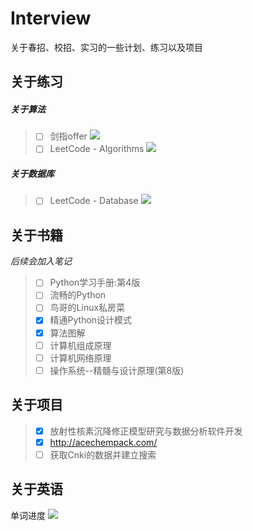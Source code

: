 # Interview
关于春招、校招、实习的一些计划、练习以及项目

## 关于练习
##### 关于算法
> - [ ] 剑指offer ![](http://progressed.io/bar/17)
> - [ ] LeetCode - Algorithms    ![](http://progressed.io/bar/0)

##### 关于数据库
> - [ ] LeetCode - Database ![](http://progressed.io/bar/0)

## 关于书籍
*后续会加入笔记*
> - [ ] Python学习手册:第4版
> - [ ] 流畅的Python
> - [ ] 鸟哥的Linux私房菜
> - [x] 精通Python设计模式
> - [x] 算法图解
> - [ ] 计算机组成原理
> - [ ] 计算机网络原理
> - [ ] 操作系统--精髓与设计原理(第8版)

## 关于项目
> - [x] 放射性核素沉降修正模型研究与数据分析软件开发
> - [x] http://acechempack.com/
> - [ ] 获取Cnki的数据并建立搜索

## 关于英语
单词进度    ![](http://progressed.io/bar/30)

